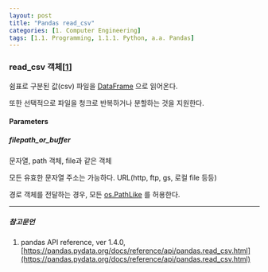 ```yaml
---
layout: post
title: "Pandas read_csv"
categories: [1. Computer Engineering]
tags: [1.1. Programming, 1.1.1. Python, a.a. Pandas]
---
```


### read_csv 객체[[1](https://pandas.pydata.org/docs/reference/api/pandas.read_csv.html)]

쉼표로 구분된 값(csv) 파일을 [DataFrame](https://maizer2.github.io/용어_python/2022/02/11/(Pandas)DataFrame.html) 으로 읽어온다.

또한 선택적으로 파일을 청크로 반복하거나 분할하는 것을 지원한다.

#### Parameters

##### filepath_or_buffer

문자열, path 객체, file과 같은 객체

모든 유효한 문자열 주소는 가능하다. URL(http, ftp, gs, 로컬 file 등등)

경로 객체를 전달하는 경우, 모든 [os.PathLike](https://maizer2.github.io/용어_python/2022/02/11/Python-os.html) 를 허용한다.

---

##### 참고문언

1. pandas API reference, ver 1.4.0, [https://pandas.pydata.org/docs/reference/api/pandas.read_csv.html](https://pandas.pydata.org/docs/reference/api/pandas.read_csv.html)